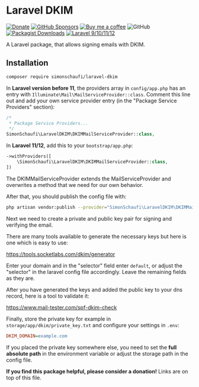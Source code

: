 # Laravel DKIM

[![Donate](https://img.shields.io/badge/Donate-PayPal-blue.svg)](https://www.paypal.me/simonschaufi/20)
[![GitHub Sponsors](https://img.shields.io/github/sponsors/simonschaufi?label=GitHub%20Sponsors)](https://github.com/sponsors/simonschaufi)
[![Buy me a coffee](https://img.shields.io/badge/-Buy_me_a_coffee-gray?logo=buymeacoffee)](https://www.buymeacoffee.com/simonschaufi)
![GitHub](https://img.shields.io/github/license/simonschaufi/laravel-dkim)
[![Packagist Downloads](https://img.shields.io/packagist/dt/simonschaufi/laravel-dkim)](https://packagist.org/packages/simonschaufi/laravel-dkim)
[![Laravel 9/10/11/12](https://img.shields.io/badge/Laravel-9/10/11/12-ff2d20)](https://laravel.com)

A Laravel package, that allows signing emails with DKIM.

## Installation

```bash
composer require simonschaufi/laravel-dkim
```

In **Laravel version before 11**, the providers array in `config/app.php` has an entry with `Illuminate\Mail\MailServiceProvider::class`. Comment this 
line out and add your own service provider entry (in the "Package Service Providers" section):

```php
/*
 * Package Service Providers...
 */
SimonSchaufi\LaravelDKIM\DKIMMailServiceProvider::class,
```

In **Laravel 11/12**, add this to your `bootstrap/app.php`:
```php
->withProviders([
    \SimonSchaufi\LaravelDKIM\DKIMMailServiceProvider::class,
])
```

The DKIMMailServiceProvider extends the MailServiceProvider and overwrites a method that we need for our own behavior.

After that, you should publish the config file with:

```bash
php artisan vendor:publish --provider="SimonSchaufi\LaravelDKIM\DKIMMailServiceProvider" --tag dkim-config
```

Next we need to create a private and public key pair for signing and verifying the email.

There are many tools available to generate the necessary keys but here is one which is easy to use:

https://tools.socketlabs.com/dkim/generator

Enter your domain and in the "selector" field enter `default`, or adjust the "selector" in the laravel config file accordingly. Leave the remaining fields as they are.

After you have generated the keys and added the public key to your dns record, here is a tool to validate it:

https://www.mail-tester.com/spf-dkim-check

Finally, store the private key for example in `storage/app/dkim/private_key.txt` and configure your settings in `.env`:

```ini
DKIM_DOMAIN=example.com
```

If you placed the private key somewhere else, you need to set the **full absolute path** in the environment variable 
or adjust the storage path in the config file.

**If you find this package helpful, please consider a donation!** Links are on top of this file.
